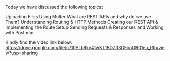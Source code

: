 Today we have discussed the following topics:

Uploading Files Using Multer
What are REST APIs and why do we use Them?
Understanding Routing & HTTP Methods
Creating our REST API & Implementing the Route Setup
Sending Requests & Responses and Working with Postman

Kindly find the video link below:
https://drive.google.com/file/d/10PLb9ky41wKL1BDZ33GFonO901eu_Rth/view?usp=sharing
